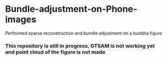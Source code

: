 # Bundle-adjustment-on-Phone-images
Performed sparse reconstruction and bundle adjustment on a buddha figure

### This repository is still in progress, GTSAM is not working yet and point cloud of the figure is not made
